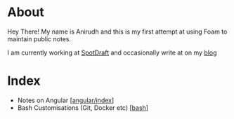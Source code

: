 # About
Hey There! My name is Anirudh and this is my first attempt at using Foam to maintain public notes.

I am currently working at [SpotDraft](https://spotdraft.com) and occasionally write at on my [blog](http://anirudhv.xyz/)
# Index
- Notes on Angular [[angular/index]]
- Bash Customisations (Git, Docker etc) [[bash]]

[//begin]: # "Autogenerated link references for markdown compatibility"
[angular/index]: angular/index "Angular"
[bash]: bash "Bash"
[//end]: # "Autogenerated link references"